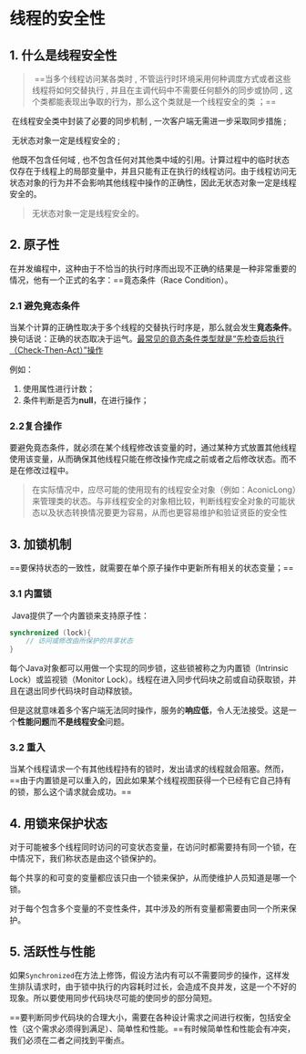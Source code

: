 # 线程的安全性

## 1. 什么是线程安全性



> ​	==当多个线程访问某各类时 , 不管运行时环境采用何种调度方式或者这些线程将如何交替执行 , 并且在主调代码中不需要任何额外的同步或协同 , 这个类都能表现出争取的行为，那么这个类就是一个线程安全的类 ；==



​	在线程安全类中封装了必要的同步机制 , 一次客户端无需进一步采取同步措施 ;

​	无状态对象一定是线程安全的 ;

​	他既不包含任何域 , 也不包含任何对其他类中域的引用。计算过程中的临时状态仅存在于线程上的局部变量中，并且只能有正在执行的线程访问。由于线程访问无状态对象的行为并不会影响其他线程中操作的正确性，因此无状态对象一定是线程安全的。

> 无状态对象一定是线程安全的。



## 2. 原子性

​	在并发编程中，这种由于不恰当的执行时序而出现不正确的结果是一种非常重要的情况，他有一个正式的名字：==竟态条件（Race Condition）。

### 2.1 避免竟态条件

​	当某个计算的正确性取决于多个线程的交替执行时序是，那么就会发生**竟态条件**。换句话说：正确的状态取决于运气。<u>最常见的竟态条件类型就是“先检查后执行（Check-Then-Act）”操作</u>

例如：

1. 使用属性进行计数；
2. 条件判断是否为**null**，在进行操作；

### 2.2复合操作

​	要避免竟态条件，就必须在某个线程修改该变量的时，通过某种方式放置其他线程使用该变量，从而确保其他线程只能在修改操作完成之前或者之后修改状态。而不是在修改过程中。

> 在实际情况中，应尽可能的使用现有的线程安全对象（例如：AconicLong）来管理类的状态。与非线程安全的对象相比较，判断线程安全对象的可能状态以及状态转换情况要更为容易，从而也更容易维护和验证贤臣的安全性

## 3. 加锁机制

​	==要保持状态的一致性，就需要在单个原子操作中更新所有相关的状态变量；==

### 3.1 内置锁

​	Java提供了一个内置锁来支持原子性：

```java
synchronized (lock){
    // 访问或修改由所保护的共享状态
}
```

​	每个Java对象都可以用做一个实现的同步锁，这些锁被称之为内置锁（Intrinsic Lock）或监视锁（Monitor Lock）。线程在进入同步代码块之前或自动获取锁，并且在退出同步代码块时自动释放锁。

​	但是这就意味着多个客户端无法同时操作，服务的**响应低**，令人无法接受。这是一个**性能问题**而**不是线程安全**问题。

### 3.2 重入

​	当某个线程请求一个有其他线程持有的锁时，发出请求的线程就会阻塞。然而，==由于内置锁是可以重入的，因此如果某个线程视图获得一个已经有它自己持有的锁，那么这个请求就会成功。==

## 4. 用锁来保护状态

​	对于可能被多个线程同时访问的可变状态变量，在访问时都需要持有同一个锁，在中情况下，我们称状态是由这个锁保护的。

​	每个共享的和可变的变量都应该只由一个锁来保护，从而使维护人员知道是哪一个锁。

​	对于每个包含多个变量的不变性条件，其中涉及的所有变量都需要由同一个所来保护。

## 5. 活跃性与性能

​	如果`Synchronized`在方法上修饰，假设方法内有可以不需要同步的操作，这样发生排队请求时，由于锁中执行的内容耗时过长，会造成不良并发，这是一个不好的现象。所以要使用同步代码块尽可能的使同步的部分简短。

​	==要判断同步代码块的合理大小，需要在各种设计需求之间进行权衡，包括安全性（这个需求必须得到满足）、简单性和性能。==有时候简单性和性能会有冲突，我们必须在二者之间找到平衡点。




